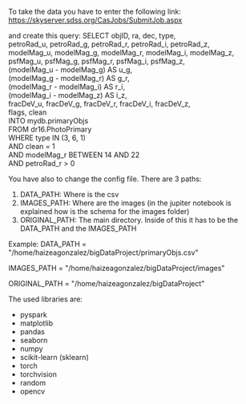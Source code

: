 To take the data you have to enter the following link:
https://skyserver.sdss.org/CasJobs/SubmitJob.aspx

and create this query:
SELECT objID, ra, dec, type,  
       petroRad_u, petroRad_g, petroRad_r, petroRad_i, petroRad_z,  
       modelMag_u, modelMag_g, modelMag_r, modelMag_i, modelMag_z,  
       psfMag_u, psfMag_g, psfMag_r, psfMag_i, psfMag_z,  
       (modelMag_u - modelMag_g) AS u_g,  
       (modelMag_g - modelMag_r) AS g_r,  
       (modelMag_r - modelMag_i) AS r_i,  
       (modelMag_i - modelMag_z) AS i_z,  
       fracDeV_u, fracDeV_g, fracDeV_r, fracDeV_i, fracDeV_z,  
       flags, clean  
INTO mydb.primaryObjs  
FROM dr16.PhotoPrimary  
WHERE type IN (3, 6, 1)  
AND clean = 1  
AND modelMag_r BETWEEN 14 AND 22  
AND petroRad_r > 0

You have also to change the config file. There are 3 paths:
1. DATA_PATH: Where is the csv
2. IMAGES_PATH: Where are the images (in the jupiter notebook is explained how is the schema for the images folder)
3. ORIGINAL_PATH: The main directory. Inside of this it has to be the DATA_PATH and the IMAGES_PATH

Example:
DATA_PATH = "/home/haizeagonzalez/bigDataProject/primaryObjs.csv"

IMAGES_PATH = "/home/haizeagonzalez/bigDataProject/images"

ORIGINAL_PATH = "/home/haizeagonzalez/bigDataProject"


The used libraries are:
- pyspark
- matplotlib
- pandas
- seaborn
- numpy
- scikit-learn (sklearn)
- torch
- torchvision
- random
- opencv
